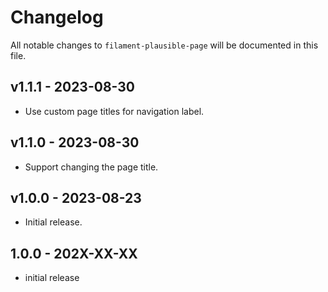 # Changelog

All notable changes to `filament-plausible-page` will be documented in this file.

## v1.1.1 - 2023-08-30

- Use custom page titles for navigation label.

## v1.1.0 - 2023-08-30

- Support changing the page title.

## v1.0.0 - 2023-08-23

- Initial release.

## 1.0.0 - 202X-XX-XX

- initial release
